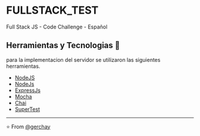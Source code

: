 # FULLSTACK_TEST
Full Stack JS - Code Challenge - Español

## Herramientas y Tecnologias 🚀

para la implementacion del servidor se utilizaron las siguientes herramientas.

- [NodeJS](https://nodejs.org/es/download)
- [NodeJs](https://nodejs.org/en/)
- [ExpressJs](https://expressjs.com/)
- [Mocha](https://mochajs.org/)
- [Chai](https://www.chaijs.com/)
- [SuperTest](https://github.com/visionmedia/supertest#readme)

---

⭐️ From [@gerchay](https://github.com/gerchay)

